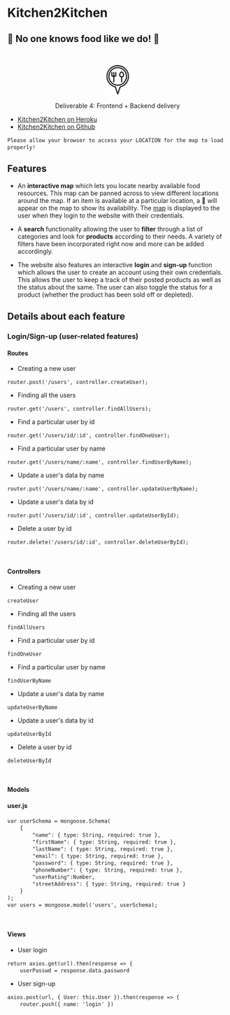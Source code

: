 # Kitchen2Kitchen
## :carrot: No one knows food like we do! :apple:
<br>
<p align="center">
  <img width="67" height="67" src="https://raw.githubusercontent.com/rgvx/icons/master/restaurant%20%283%29.png">
</p>
<p align="center">Deliverable 4: Frontend + Backend delivery

* [Kitchen2Kitchen on Heroku](https://kitchen2kitchen.herokuapp.com/#/home)
* [Kitchen2Kitchen on Github](https://github.com/masonhsieh/Web-Info/tree/master/Project)
```
Please allow your browser to access your LOCATION for the map to load properly!
```
</p>

## Features

* An **interactive map** which lets you locate nearby available food resources. This map can be panned across to view different locations around the map. If an item is available at a particular location, a :pushpin: will appear on the map to show its availability. The [map]([https://kitchen2kitchen.herokuapp.com/#/main](https://kitchen2kitchen.herokuapp.com/#/main)) is displayed to the user when they login to the website with their credentials.

* A **search** functionality allowing the user to **filter** through a list of categories and look for **products** according to their needs. A variety of filters have been incorporated right now and more can be added accordingly.

* The website also features an interactive **login** and **sign-up** function which allows the user to create an account using their own credentials. This allows the user to keep a track of their posted products as well as the status about the same. The user can also toggle the status for a product (whether the product has been sold off or depleted).

## Details about each feature
### Login/Sign-up (user-related features)
#### Routes
* Creating a new user
```
router.post('/users', controller.createUser);
```
* Finding all the users
```
router.get('/users', controller.findAllUsers);
```
* Find a particular user by id
```
router.get('/users/id/:id', controller.findOneUser);
```
* Find a particular user by name
```
router.get('/users/name/:name', controller.findUserByName);
```
* Update a user's data by name
```
router.put('/users/name/:name', controller.updateUserByName);
```
* Update a user's data by id
```
router.put('/users/id/:id', controller.updateUserById);
```
* Delete a user by id
```
router.delete('/users/id/:id', controller.deleteUserById);
```
<br>

#### Controllers
* Creating a new user
```
createUser
```
* Finding all the users
```
findAllUsers
```
* Find a particular user by id
```
findOneUser
```
* Find a particular user by name
```
findUserByName
```
* Update a user's data by name
```
updateUserByName
```
* Update a user's data by id
```
updateUserById
```
* Delete a user by id
```
deleteUserById
```
<br>

#### Models
#### user.js
```
var userSchema = mongoose.Schema(
	{
		"name": { type: String, required: true },
		"firstName": { type: String, required: true },
		"lastName": { type: String, required: true },
		"email": { type: String, required: true },
		"password": { type: String, required: true },
		"phoneNumber": { type: String, required: true },
		"userRating":Number,
		"streetAddress": { type: String, required: true }
	}
);
var users = mongoose.model('users', userSchema);
```
<br>

#### Views
* User login
```
return axios.get(url).then(response => {
	userPasswd = response.data.password
```
* User sign-up
```
axios.post(url, { User: this.User }).then(response => {
	router.push({ name: 'login' })
```
